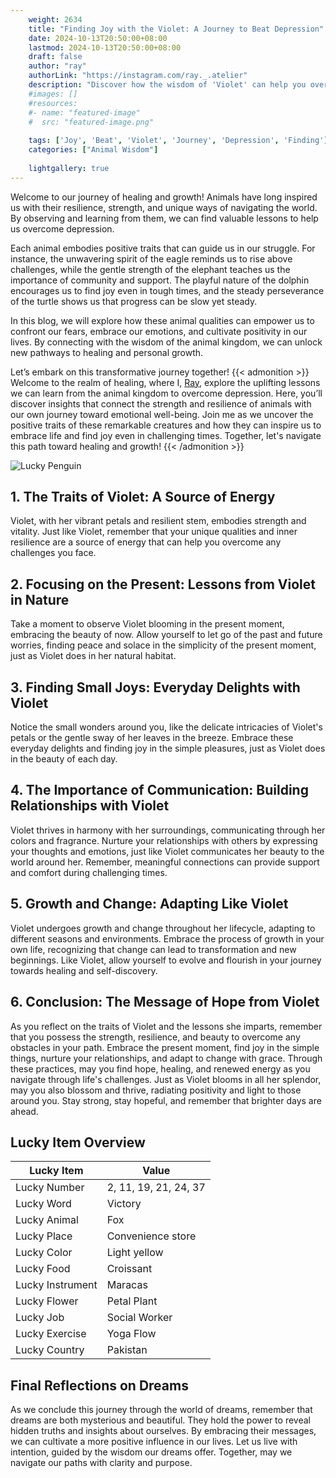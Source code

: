 ```yaml
---
    weight: 2634
    title: "Finding Joy with the Violet: A Journey to Beat Depression"  # Assuming 'title' column exists
    date: 2024-10-13T20:50:00+08:00
    lastmod: 2024-10-13T20:50:00+08:00
    draft: false
    author: "ray"
    authorLink: "https://instagram.com/ray._.atelier"
    description: "Discover how the wisdom of 'Violet' can help you overcome depression and find joy in your life journey."
    #images: []
    #resources:
    #- name: "featured-image"
    #  src: "featured-image.png"
    
    tags: ['Joy', 'Beat', 'Violet', 'Journey', 'Depression', 'Finding']
    categories: ["Animal Wisdom"]
    
    lightgallery: true
---
```

    
Welcome to our journey of healing and growth! Animals have long inspired us with their resilience, strength, and unique ways of navigating the world. By observing and learning from them, we can find valuable lessons to help us overcome depression.

Each animal embodies positive traits that can guide us in our struggle. For instance, the unwavering spirit of the eagle reminds us to rise above challenges, while the gentle strength of the elephant teaches us the importance of community and support. The playful nature of the dolphin encourages us to find joy even in tough times, and the steady perseverance of the turtle shows us that progress can be slow yet steady.

In this blog, we will explore how these animal qualities can empower us to confront our fears, embrace our emotions, and cultivate positivity in our lives. By connecting with the wisdom of the animal kingdom, we can unlock new pathways to healing and personal growth.

Let’s embark on this transformative journey together!
{{< admonition >}}
Welcome to the realm of healing, where I, [Ray](https://instagram.com/ray._.atelier), explore the uplifting lessons we can learn from the animal kingdom to overcome depression. Here, you’ll discover insights that connect the strength and resilience of animals with our own journey toward emotional well-being. Join me as we uncover the positive traits of these remarkable creatures and how they can inspire us to embrace life and find joy even in challenging times. Together, let's navigate this path toward healing and growth!
{{< /admonition >}}

![Lucky Penguin](https://cdn.pixabay.com/photo/2024/09/07/02/34/penguins-9028827_1280.jpg "Lucky Penguin")

## 1. The Traits of Violet: A Source of Energy
Violet, with her vibrant petals and resilient stem, embodies strength and vitality. Just like Violet, remember that your unique qualities and inner resilience are a source of energy that can help you overcome any challenges you face.

## 2. Focusing on the Present: Lessons from Violet in Nature
Take a moment to observe Violet blooming in the present moment, embracing the beauty of now. Allow yourself to let go of the past and future worries, finding peace and solace in the simplicity of the present moment, just as Violet does in her natural habitat.

## 3. Finding Small Joys: Everyday Delights with Violet
Notice the small wonders around you, like the delicate intricacies of Violet's petals or the gentle sway of her leaves in the breeze. Embrace these everyday delights and finding joy in the simple pleasures, just as Violet does in the beauty of each day.

## 4. The Importance of Communication: Building Relationships with Violet
Violet thrives in harmony with her surroundings, communicating through her colors and fragrance. Nurture your relationships with others by expressing your thoughts and emotions, just like Violet communicates her beauty to the world around her. Remember, meaningful connections can provide support and comfort during challenging times.

## 5. Growth and Change: Adapting Like Violet
Violet undergoes growth and change throughout her lifecycle, adapting to different seasons and environments. Embrace the process of growth in your own life, recognizing that change can lead to transformation and new beginnings. Like Violet, allow yourself to evolve and flourish in your journey towards healing and self-discovery.

## 6. Conclusion: The Message of Hope from Violet
As you reflect on the traits of Violet and the lessons she imparts, remember that you possess the strength, resilience, and beauty to overcome any obstacles in your path. Embrace the present moment, find joy in the simple things, nurture your relationships, and adapt to change with grace. Through these practices, may you find hope, healing, and renewed energy as you navigate through life's challenges. Just as Violet blooms in all her splendor, may you also blossom and thrive, radiating positivity and light to those around you. Stay strong, stay hopeful, and remember that brighter days are ahead.


## Lucky Item Overview
| Lucky Item          | Value              |
|---------------|--------------------|
| Lucky Number        | 2, 11, 19, 21, 24, 37  |
| Lucky Word          | Victory |
| Lucky Animal        | Fox |
| Lucky Place         | Convenience store     |
| Lucky Color         | Light yellow     |
| Lucky Food          | Croissant      |
| Lucky Instrument    | Maracas |
| Lucky Flower        | Petal Plant    |
| Lucky Job           | Social Worker       |
| Lucky Exercise      | Yoga Flow  |
| Lucky Country       | Pakistan    |


##  Final Reflections on Dreams

As we conclude this journey through the world of dreams, remember that dreams are both mysterious and beautiful. They hold the power to reveal hidden truths and insights about ourselves. By embracing their messages, we can cultivate a more positive influence in our lives. Let us live with intention, guided by the wisdom our dreams offer. Together, may we navigate our paths with clarity and purpose.
